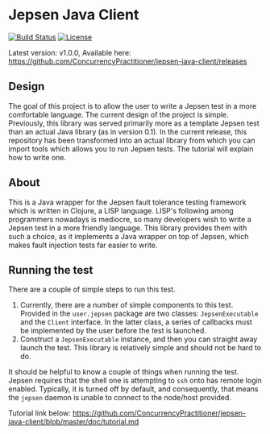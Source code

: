 # Jepsen Java Client

[![Build Status](https://travis-ci.com/ConcurrencyPractitioner/jepsen-java-client.svg?branch=master)](https://travis-ci.com/ConcurrencyPractitioner/jepsen-java-client)
[![License](https://img.shields.io/badge/License-EPL%202.0-blue.svg)](https://opensource.org/licenses/EPL-2.0)

Latest version: v1.0.0, Available here:
https://github.com/ConcurrencyPractitioner/jepsen-java-client/releases

## Design

The goal of this project is to allow the user to write a Jepsen test in a more comfortable language. The current design of the project is simple. Previously, this library was served primarily more as a template Jepsen test than an actual Java library (as in version 0.1). In the current release, this repository has been transformed into an actual library from which you can import tools which allows you to run Jepsen tests. The tutorial will explain how to write one.

## About

This is a Java wrapper for the Jepsen fault tolerance testing framework which is written in Clojure, a LISP language. LISP's following among programmers nowadays is mediocre, so many developers wish to write a Jepsen test in a more friendly language. This library provides them with such a choice, as it implements a Java wrapper on top of Jepsen, which makes fault injection tests far easier to write.

## Running the test

There are a couple of simple steps to run this test.
  1. Currently, there are a number of simple components to this test. Provided in the ```user.jepsen``` package are two
     classes: ```JepsenExecutable``` and the ```Client``` interface. In the latter class, a series of callbacks must be
     implemented by the user before the test is launched.
  2. Construct a ```JepsenExecutable``` instance, and then you can straight away launch the test. This library is relatively
     simple and should not be hard to do.

It should be helpful to know a couple of things when running the test. Jepsen requires that the shell one is attempting to ```ssh``` onto has remote login enabled. Typically, it is turned off by default, and consequently, that means the ```jepsen``` daemon is unable to connect to the node/host provided. 

Tutorial link below:
https://github.com/ConcurrencyPractitioner/jepsen-java-client/blob/master/doc/tutorial.md
